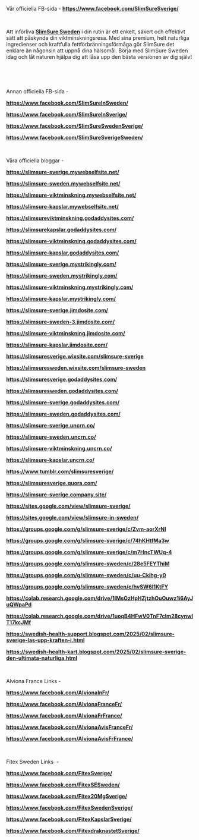 <p><span style="font-weight: 400;">V&aring;r officiella FB-sida - </span><a href="https://www.facebook.com/SlimSureSverige/"><strong>https://www.facebook.com/SlimSureSverige/</strong></a></p>
<p>&nbsp;</p>
<p><span style="font-weight: 400;">Att inf&ouml;rliva </span><a href="https://healthcare24hrs.com/slimsure-se"><strong>SlimSure Sweden</strong></a><span style="font-weight: 400;"> i din rutin &auml;r ett enkelt, s&auml;kert och effektivt s&auml;tt att p&aring;skynda din viktminskningsresa. Med sina premium, helt naturliga ingredienser och kraftfulla fettf&ouml;rbr&auml;nningsf&ouml;rm&aring;ga g&ouml;r SlimSure det enklare &auml;n n&aring;gonsin att uppn&aring; dina h&auml;lsom&aring;l. B&ouml;rja med SlimSure Sweden idag och l&aring;t naturen hj&auml;lpa dig att l&aring;sa upp den b&auml;sta versionen av dig sj&auml;lv!</span></p>
<p>&nbsp;</p>
<p>&nbsp;</p>
<p><span style="font-weight: 400;">Annan officiella FB-sida -&nbsp;</span></p>
<p><a href="https://www.facebook.com/SlimSureInSweden/"><strong>https://www.facebook.com/SlimSureInSweden/</strong></a></p>
<p><a href="https://www.facebook.com/SlimSureInSverige/"><strong>https://www.facebook.com/SlimSureInSverige/</strong></a></p>
<p><a href="https://www.facebook.com/SlimSureSwedenSverige/"><strong>https://www.facebook.com/SlimSureSwedenSverige/</strong></a></p>
<p><a href="https://www.facebook.com/SlimSureSverigeSweden/"><strong>https://www.facebook.com/SlimSureSverigeSweden/</strong></a></p>
<p>&nbsp;</p>
<p><span style="font-weight: 400;">V&aring;ra officiella bloggar -&nbsp;</span></p>
<p><a href="https://slimsure-sverige.mywebselfsite.net/"><strong>https://slimsure-sverige.mywebselfsite.net/</strong></a></p>
<p><a href="https://slimsure-sweden.mywebselfsite.net/"><strong>https://slimsure-sweden.mywebselfsite.net/</strong></a></p>
<p><a href="https://slimsure-viktminskning.mywebselfsite.net/"><strong>https://slimsure-viktminskning.mywebselfsite.net/</strong></a></p>
<p><a href="https://slimsure-kapslar.mywebselfsite.net/"><strong>https://slimsure-kapslar.mywebselfsite.net/</strong></a></p>
<p><a href="https://slimsureviktminskning.godaddysites.com/"><strong>https://slimsureviktminskning.godaddysites.com/</strong></a></p>
<p><a href="https://slimsurekapslar.godaddysites.com/"><strong>https://slimsurekapslar.godaddysites.com/</strong></a></p>
<p><a href="https://slimsure-viktminskning.godaddysites.com/"><strong>https://slimsure-viktminskning.godaddysites.com/</strong></a></p>
<p><a href="https://slimsure-kapslar.godaddysites.com/"><strong>https://slimsure-kapslar.godaddysites.com/</strong></a></p>
<p><a href="https://slimsure-sverige.mystrikingly.com/"><strong>https://slimsure-sverige.mystrikingly.com/</strong></a></p>
<p><a href="https://slimsure-sweden.mystrikingly.com/"><strong>https://slimsure-sweden.mystrikingly.com/</strong></a></p>
<p><a href="https://slimsure-viktminskning.mystrikingly.com/"><strong>https://slimsure-viktminskning.mystrikingly.com/</strong></a></p>
<p><a href="https://slimsure-kapslar.mystrikingly.com/"><strong>https://slimsure-kapslar.mystrikingly.com/</strong></a></p>
<p><a href="https://slimsure-sverige.jimdosite.com/"><strong>https://slimsure-sverige.jimdosite.com/</strong></a></p>
<p><a href="https://slimsure-sweden-3.jimdosite.com/"><strong>https://slimsure-sweden-3.jimdosite.com/</strong></a></p>
<p><a href="https://slimsure-viktminskning.jimdosite.com/"><strong>https://slimsure-viktminskning.jimdosite.com/</strong></a></p>
<p><a href="https://slimsure-kapslar.jimdosite.com/"><strong>https://slimsure-kapslar.jimdosite.com/</strong></a></p>
<p><a href="https://slimsuresverige.wixsite.com/slimsure-sverige"><strong>https://slimsuresverige.wixsite.com/slimsure-sverige</strong></a></p>
<p><a href="https://slimsuresweden.wixsite.com/slimsure-sweden"><strong>https://slimsuresweden.wixsite.com/slimsure-sweden</strong></a></p>
<p><a href="https://slimsuresverige.godaddysites.com/"><strong>https://slimsuresverige.godaddysites.com/</strong></a></p>
<p><a href="https://slimsuresweden.godaddysites.com/"><strong>https://slimsuresweden.godaddysites.com/</strong></a></p>
<p><a href="https://slimsure-sverige.godaddysites.com/"><strong>https://slimsure-sverige.godaddysites.com/</strong></a></p>
<p><a href="https://slimsure-sweden.godaddysites.com/"><strong>https://slimsure-sweden.godaddysites.com/</strong></a></p>
<p><a href="https://slimsure-sverige.uncrn.co/"><strong>https://slimsure-sverige.uncrn.co/</strong></a></p>
<p><a href="https://slimsure-sweden.uncrn.co/"><strong>https://slimsure-sweden.uncrn.co/</strong></a></p>
<p><a href="https://slimsure-viktminskning.uncrn.co/"><strong>https://slimsure-viktminskning.uncrn.co/</strong></a></p>
<p><a href="https://slimsure-kapslar.uncrn.co/"><strong>https://slimsure-kapslar.uncrn.co/</strong></a></p>
<p><a href="https://www.tumblr.com/slimsuresverige/"><strong>https://www.tumblr.com/slimsuresverige/</strong></a></p>
<p><a href="https://slimsuresverige.quora.com/"><strong>https://slimsuresverige.quora.com/</strong></a></p>
<p><a href="https://slimsure-sverige.company.site/"><strong>https://slimsure-sverige.company.site/</strong></a></p>
<p><a href="https://sites.google.com/view/slimsure-sverige/"><strong>https://sites.google.com/view/slimsure-sverige/</strong></a></p>
<p><a href="https://sites.google.com/view/slimsure-in-sweden/"><strong>https://sites.google.com/view/slimsure-in-sweden/</strong></a></p>
<p><a href="https://groups.google.com/g/slimsure-sverige/c/Zvm-aorXrNI"><strong>https://groups.google.com/g/slimsure-sverige/c/Zvm-aorXrNI</strong></a></p>
<p><a href="https://groups.google.com/g/slimsure-sverige/c/74hKHtfMa3w"><strong>https://groups.google.com/g/slimsure-sverige/c/74hKHtfMa3w</strong></a></p>
<p><a href="https://groups.google.com/g/slimsure-sverige/c/m7HncTWUq-4"><strong>https://groups.google.com/g/slimsure-sverige/c/m7HncTWUq-4</strong></a></p>
<p><a href="https://groups.google.com/g/slimsure-sweden/c/28e5FEYThiM"><strong>https://groups.google.com/g/slimsure-sweden/c/28e5FEYThiM</strong></a></p>
<p><a href="https://groups.google.com/g/slimsure-sweden/c/uu-Ckihg-y0"><strong>https://groups.google.com/g/slimsure-sweden/c/uu-Ckihg-y0</strong></a></p>
<p><a href="https://groups.google.com/g/slimsure-sweden/c/hvSW6l1KtFY"><strong>https://groups.google.com/g/slimsure-sweden/c/hvSW6l1KtFY</strong></a></p>
<p><a href="https://colab.research.google.com/drive/1IMsOzHpHZjtzhOuOuwz1i6AyJuQWpaPd"><strong>https://colab.research.google.com/drive/1IMsOzHpHZjtzhOuOuwz1i6AyJuQWpaPd</strong></a></p>
<p><a href="https://colab.research.google.com/drive/1uoqB4HFwV0TnF7clm28cynwIT17kcJMf"><strong>https://colab.research.google.com/drive/1uoqB4HFwV0TnF7clm28cynwIT17kcJMf</strong></a></p>
<p><a href="https://swedish-health-support.blogspot.com/2025/02/slimsure-sverige-las-upp-kraften-i.html"><strong>https://swedish-health-support.blogspot.com/2025/02/slimsure-sverige-las-upp-kraften-i.html</strong></a></p>
<p><a href="https://swedish-health-kart.blogspot.com/2025/02/slimsure-sverige-den-ultimata-naturliga.html"><strong>https://swedish-health-kart.blogspot.com/2025/02/slimsure-sverige-den-ultimata-naturliga.html</strong></a></p>
<p>&nbsp;</p>
<p><span style="font-weight: 400;">Alviona France Links -</span></p>
<p><a href="https://www.facebook.com/AlvionaInFr/"><strong>https://www.facebook.com/AlvionaInFr/</strong></a></p>
<p><a href="https://www.facebook.com/AlvionaFranceFr/"><strong>https://www.facebook.com/AlvionaFranceFr/</strong></a></p>
<p><a href="https://www.facebook.com/AlvionaFrFrance/"><strong>https://www.facebook.com/AlvionaFrFrance/</strong></a></p>
<p><a href="https://www.facebook.com/AlvionaAvisFranceFr/"><strong>https://www.facebook.com/AlvionaAvisFranceFr/</strong></a></p>
<p><a href="https://www.facebook.com/AlvionaAvisFrFrance/"><strong>https://www.facebook.com/AlvionaAvisFrFrance/</strong></a></p>
<p>&nbsp;</p>
<p><span style="font-weight: 400;">Fitex Sweden Links&nbsp; -</span></p>
<p><a href="https://www.facebook.com/FitexSverige/"><strong>https://www.facebook.com/FitexSverige/</strong></a></p>
<p><a href="https://www.facebook.com/FitexSESweden/"><strong>https://www.facebook.com/FitexSESweden/</strong></a></p>
<p><a href="https://www.facebook.com/Fitex20MgSverige/"><strong>https://www.facebook.com/Fitex20MgSverige/</strong></a></p>
<p><a href="https://www.facebook.com/FitexSwedenSverige/"><strong>https://www.facebook.com/FitexSwedenSverige/</strong></a></p>
<p><a href="https://www.facebook.com/FitexKapslarSverige/"><strong>https://www.facebook.com/FitexKapslarSverige/</strong></a></p>
<p><a href="https://www.facebook.com/FitexdraknastetSverige/"><strong>https://www.facebook.com/FitexdraknastetSverige/</strong></a></p>
